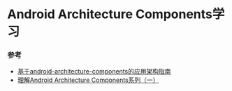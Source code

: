 # Android Architecture Components学习

### 参考
* [基于android-architecture-components的应用架构指南](http://cdc.tencent.com/2017/06/29/基于android-architecture-components的应用架构指南/)
* [理解Android Architecture Components系列（一）](https://www.jianshu.com/p/42eb71ec4a19)